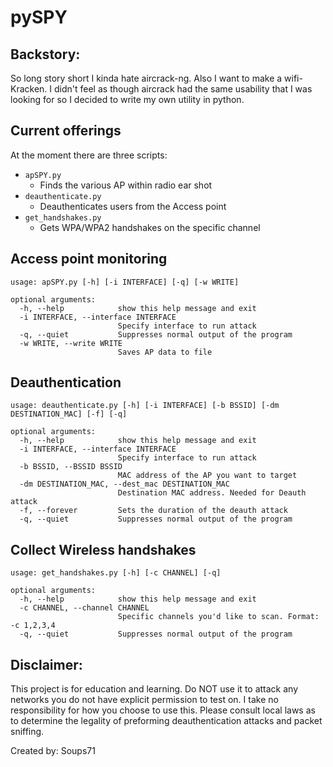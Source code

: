 # pySPY

## Backstory:
So long story short I kinda hate aircrack-ng. Also I want to make a wifi-Kracken. I didn't feel as though aircrack had the same usability that I was looking for so I decided to write my own utility in python.

## Current offerings
At the moment there are three scripts:
* `apSPY.py`
    * Finds the various AP within radio ear shot
* `deauthenticate.py`
    * Deauthenticates users from the Access point
* `get_handshakes.py`
    * Gets WPA/WPA2 handshakes on the specific channel


## Access point monitoring
```
usage: apSPY.py [-h] [-i INTERFACE] [-q] [-w WRITE]

optional arguments:
  -h, --help            show this help message and exit
  -i INTERFACE, --interface INTERFACE
                        Specify interface to run attack
  -q, --quiet           Suppresses normal output of the program
  -w WRITE, --write WRITE
                        Saves AP data to file
```

## Deauthentication 
```
usage: deauthenticate.py [-h] [-i INTERFACE] [-b BSSID] [-dm DESTINATION_MAC] [-f] [-q]

optional arguments:
  -h, --help            show this help message and exit
  -i INTERFACE, --interface INTERFACE
                        Specify interface to run attack
  -b BSSID, --BSSID BSSID
                        MAC address of the AP you want to target
  -dm DESTINATION_MAC, --dest_mac DESTINATION_MAC
                        Destination MAC address. Needed for Deauth attack
  -f, --forever         Sets the duration of the deauth attack
  -q, --quiet           Suppresses normal output of the program
```

## Collect Wireless handshakes
```
usage: get_handshakes.py [-h] [-c CHANNEL] [-q]

optional arguments:
  -h, --help            show this help message and exit
  -c CHANNEL, --channel CHANNEL
                        Specific channels you'd like to scan. Format: -c 1,2,3,4
  -q, --quiet           Suppresses normal output of the program
```

## Disclaimer:
This project is for education and learning. Do NOT use it to attack any networks you do not have explicit permission to test on. I take no responsibility for how you choose to use this. Please consult local laws as to determine the legality of preforming deauthentication attacks and packet sniffing.

Created by: Soups71


